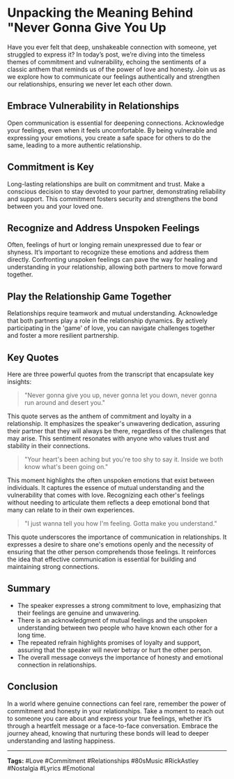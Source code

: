 # Unpacking the Meaning Behind "Never Gonna Give You Up

Have you ever felt that deep, unshakeable connection with someone, yet struggled to express it? In today’s post, we’re diving into the timeless themes of commitment and vulnerability, echoing the sentiments of a classic anthem that reminds us of the power of love and honesty. Join us as we explore how to communicate our feelings authentically and strengthen our relationships, ensuring we never let each other down.

## Embrace Vulnerability in Relationships  
Open communication is essential for deepening connections. Acknowledge your feelings, even when it feels uncomfortable. By being vulnerable and expressing your emotions, you create a safe space for others to do the same, leading to a more authentic relationship.

## Commitment is Key  
Long-lasting relationships are built on commitment and trust. Make a conscious decision to stay devoted to your partner, demonstrating reliability and support. This commitment fosters security and strengthens the bond between you and your loved one.

## Recognize and Address Unspoken Feelings  
Often, feelings of hurt or longing remain unexpressed due to fear or shyness. It’s important to recognize these emotions and address them directly. Confronting unspoken feelings can pave the way for healing and understanding in your relationship, allowing both partners to move forward together.

## Play the Relationship Game Together  
Relationships require teamwork and mutual understanding. Acknowledge that both partners play a role in the relationship dynamics. By actively participating in the 'game' of love, you can navigate challenges together and foster a more resilient partnership.

## Key Quotes

Here are three powerful quotes from the transcript that encapsulate key insights:

> "Never gonna give you up, never gonna let you down, never gonna run around and desert you."

This quote serves as the anthem of commitment and loyalty in a relationship. It emphasizes the speaker's unwavering dedication, assuring their partner that they will always be there, regardless of the challenges that may arise. This sentiment resonates with anyone who values trust and stability in their connections.

> "Your heart's been aching but you're too shy to say it. Inside we both know what's been going on."

This moment highlights the often unspoken emotions that exist between individuals. It captures the essence of mutual understanding and the vulnerability that comes with love. Recognizing each other's feelings without needing to articulate them reflects a deep emotional bond that many can relate to in their own experiences.

> "I just wanna tell you how I'm feeling. Gotta make you understand."

This quote underscores the importance of communication in relationships. It expresses a desire to share one's emotions openly and the necessity of ensuring that the other person comprehends those feelings. It reinforces the idea that effective communication is essential for building and maintaining strong connections.

## Summary

- The speaker expresses a strong commitment to love, emphasizing that their feelings are genuine and unwavering.  
- There is an acknowledgment of mutual feelings and the unspoken understanding between two people who have known each other for a long time.  
- The repeated refrain highlights promises of loyalty and support, assuring that the speaker will never betray or hurt the other person.  
- The overall message conveys the importance of honesty and emotional connection in relationships.

## Conclusion

In a world where genuine connections can feel rare, remember the power of commitment and honesty in your relationships. Take a moment to reach out to someone you care about and express your true feelings, whether it’s through a heartfelt message or a face-to-face conversation. Embrace the journey ahead, knowing that nurturing these bonds will lead to deeper understanding and lasting happiness.

---
**Tags:** #Love #Commitment #Relationships #80sMusic #RickAstley #Nostalgia #Lyrics #Emotional
